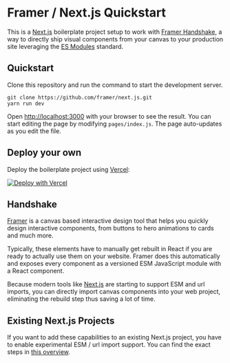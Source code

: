 # Framer / Next.js Quickstart
 
This is a [Next.js](https://nextjs.org/) boilerplate project setup to work with [Framer Handshake](https://www.framer.com/developers/handshake/), a way to directly ship visual components from your canvas to your production site leveraging the [ES Modules](https://developer.mozilla.org/en-US/docs/Web/JavaScript/Guide/Modules) standard.

## Quickstart

Clone this repository and run the command to start the development server.

```
git clone https://github.com/framer/next.js.git
yarn run dev
```

Open [http://localhost:3000](http://localhost:3000) with your browser to see the result. You can start editing the page by modifying `pages/index.js`. The page auto-updates as you edit the file.

## Deploy your own
Deploy the boilerplate project using [Vercel](https://vercel.com):

[![Deploy with Vercel](https://vercel.com/button)](https://vercel.com/new/clone?repository-url=https%3A%2F%2Fgithub.com%2Fframer%2Fnext.js&project-name=framer-nextjs&repo-name=framer-nextjs)

## Handshake

[Framer](https://www.framer.com/) is a canvas based interactive design tool that helps you quickly design interactive components, from buttons to hero animations to cards and much more.

Typically, these elements have to manually get rebuilt in React if you are ready to actually use them on your website. Framer does this automatically and exposes every component as a versioned ESM JavaScript module with a React component.

Because modern tools like [Next.js](https://nextjs.org/) are starting to support ESM and url imports, you can directly import canvas components into your web project, eliminating the rebuild step thus saving a lot of time.

## Existing Next.js Projects

If you want to add these capabilities to an existing Next.js project, you have to enable experimental ESM / url import support. You can find the exact steps in [this overview](https://www.framer.com/docs/guides/handshake/##nextjs).



